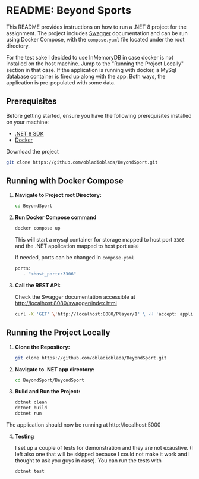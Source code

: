 # README: Beyond Sports

   This README provides instructions on how to run a .NET 8 project for the assignment. 
   The project includes [Swagger](https://swagger.io/) documentation and can be run using Docker Compose, with the  ```compose.yaml``` file located under the root directory.

   For the test sake I decided to use InMemoryDB in case docker is not installed on the host machine. Jump to the "Running the Project Locally" section in that case.
   If the application is running with docker, a MySql database container is fired up along with the app.
Both ways, the application is pre-populated with some data.

## Prerequisites

   Before getting started, ensure you have the following prerequisites installed on your machine:

   - [.NET 8 SDK](https://dotnet.microsoft.com/download)
   - [Docker](https://www.docker.com/get-started)

   Download the project 

   ```bash
   git clone https://github.com/obladioblada/BeyondSport.git
   ```


## Running with Docker Compose

1. **Navigate to Project root Directory:**

   ```bash
   cd BeyondSport
   ```

2. **Run Docker Compose command**

   ```bash
   docker compose up
   ```

      This will start a mysql container for storage mapped to host port ```3306``` and the .NET application mapped to host port  ```8080```

      If needed, ports can be changed in ```compose.yaml```
  
   ```bash
   ports:
      - "<host_port>:3306"
   ```

3. **Call the REST API:**

   Check the Swagger documentation accessible at [http://localhost:8080/swagger/index.html](http://localhost:8080/swagger/index.html) 

   ```bash
   curl -X 'GET' \'http://localhost:8080/Player/1' \ -H 'accept: application/json'
   ```

## Running the Project Locally

1. **Clone the Repository:**

   ```bash
   git clone https://github.com/obladioblada/BeyondSport.git
   ```

2. **Navigate to .NET app directory:**

   ```bash
   cd BeyondSport/BeyondSport
   ```

3. **Build and Run the Project:**

   ```bash
   dotnet clean
   dotnet build
   dotnet run
   ```

  The application should now be running at http://localhost:5000

4. **Testing**

   I set up a couple of tests for demonstration and they are not exaustive. (I left also one that will be skipped because I could not make it work and I thought to ask you guys in case).
   You can run the tests with 

   ```bash
   dotnet test
   ```
